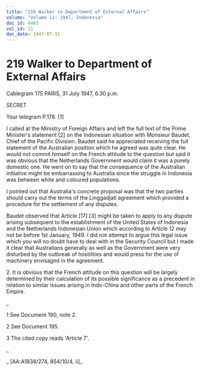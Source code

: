 ```yaml
---
title: "219 Walker to Department of External Affairs"
volume: "Volume 11: 1947, Indonesia"
doc_id: 4403
vol_id: 11
doc_date: 1947-07-31
---
```


# 219 Walker to Department of External Affairs

Cablegram 175 PARIS, 31 July 1947, 6.30 p.m.

SECRET

Your telegram P.178. [1]

I called at the Ministry of Foreign Affairs and left the full text of the Prime Minister's statement [2] on the Indonesian situation with Monsieur Baudet, Chief of the Pacific Division. Baudet said he appreciated receiving the full statement of the Australian position which he agreed was quite clear. He would not commit himself on the French attitude to the question but said it was obvious that the Netherlands Government would claim it was a purely domestic one. He went on to say that the consequence of the Australian initiative might be embarrassing to Australia since the struggle in Indonesia was between white and coloured populations.

I pointed out that Australia's concrete proposal was that the two parties should carry out the terms of the Linggadjati agreement which provided a procedure for the settlement of any disputes.

Baudet observed that Article [17] [3] might be taken to apply to any dispute arising subsequent to the establishment of the United States of Indonesia and the Netherlands Indonesian Union which according to Article 12 may not be before 1st January, 1949. I did not attempt to argue this legal issue which you will no doubt have to deal with in the Security Council but I made it clear that Australians generally as well as the Government were very disturbed by the outbreak of hostilities and would press for the use of machinery envisaged in the agreement.

2\. It is obvious that the French attitude on this question will be largely determined by their calculation of its possible significance as a precedent in relation to similar issues arising in Indo-China and other parts of the French Empire.

_

1 See Document 190, note 2.

2 See Document 195.

3 The cited copy reads 'Article 7'.

_

_ [AA:A1838/274, 854/10/4, ii]_
